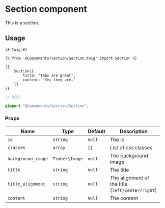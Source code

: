 # Section component

This is a section.

## Usage

```twig
{# Twig #}

{% from '@Components/Section/Section.twig' import Section %}

{{
    Section({
        title: "Tabs are great",
        content: "Yes they are."
    }}
}}
```

```scss
// SCSS

@import "@Components/Section/Section";
```

### Props

| Name               | Type           | Default | Description                                      |
| ------------------ | -------------- | ------- | ------------------------------------------------ |
| `id`               | `string`       | `null`  | The id                                           |
| `classes`          | `array`        | `[]`    | List of css classes                              |
| `background_image` | `Timber\Image` | `null`  | The background image                             |
| `title`            | `string`       | `null`  | The title                                        |
| `title_alignment`  | `string`       | `null`  | The alignment of the title (`left/center/right`) |
| `content`          | `string`       | `null`  | The content                                      |
